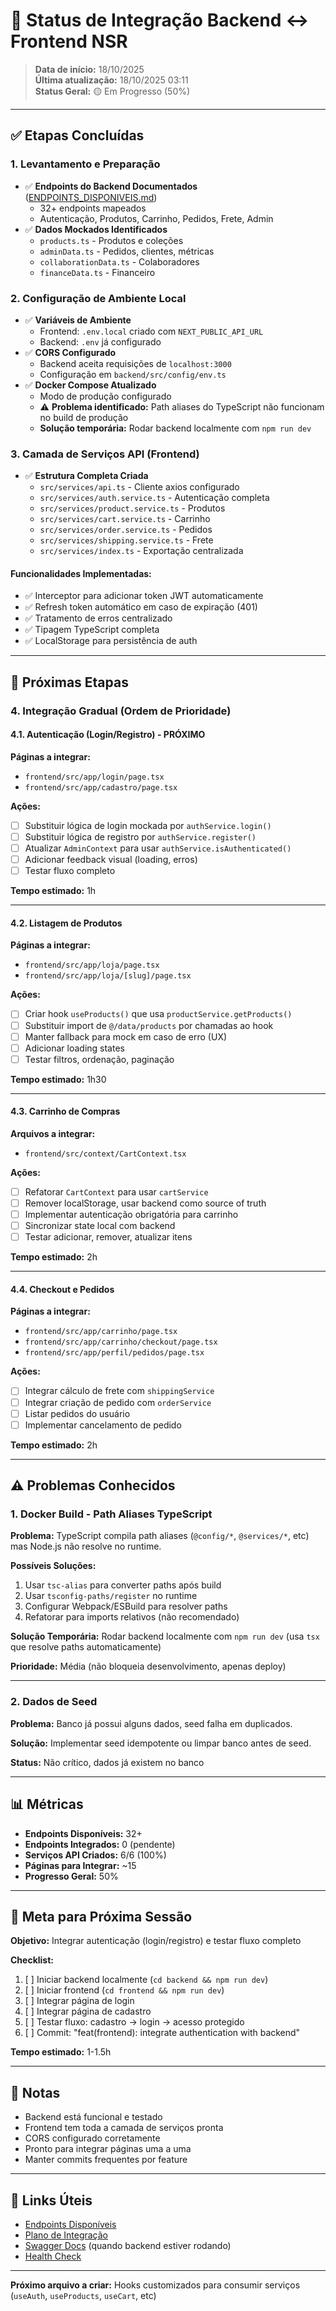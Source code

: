 # 🔄 Status de Integração Backend ↔ Frontend NSR

> **Data de início:** 18/10/2025  
> **Última atualização:** 18/10/2025 03:11  
> **Status Geral:** 🟡 Em Progresso (50%)

---

## ✅ Etapas Concluídas

### 1. Levantamento e Preparação
- ✅ **Endpoints do Backend Documentados** ([ENDPOINTS_DISPONIVEIS.md](./ENDPOINTS_DISPONIVEIS.md))
  - 32+ endpoints mapeados
  - Autenticação, Produtos, Carrinho, Pedidos, Frete, Admin
- ✅ **Dados Mockados Identificados**
  - `products.ts` - Produtos e coleções
  - `adminData.ts` - Pedidos, clientes, métricas
  - `collaborationData.ts` - Colaboradores
  - `financeData.ts` - Financeiro

### 2. Configuração de Ambiente Local
- ✅ **Variáveis de Ambiente**
  - Frontend: `.env.local` criado com `NEXT_PUBLIC_API_URL`
  - Backend: `.env` já configurado
- ✅ **CORS Configurado**
  - Backend aceita requisições de `localhost:3000`
  - Configuração em `backend/src/config/env.ts`
- ✅ **Docker Compose Atualizado**
  - Modo de produção configurado
  - ⚠️ **Problema identificado:** Path aliases do TypeScript não funcionam no build de produção
  - **Solução temporária:** Rodar backend localmente com `npm run dev`

### 3. Camada de Serviços API (Frontend)
- ✅ **Estrutura Completa Criada**
  - `src/services/api.ts` - Cliente axios configurado
  - `src/services/auth.service.ts` - Autenticação completa
  - `src/services/product.service.ts` - Produtos
  - `src/services/cart.service.ts` - Carrinho
  - `src/services/order.service.ts` - Pedidos
  - `src/services/shipping.service.ts` - Frete
  - `src/services/index.ts` - Exportação centralizada

#### Funcionalidades Implementadas:
- ✅ Interceptor para adicionar token JWT automaticamente
- ✅ Refresh token automático em caso de expiração (401)
- ✅ Tratamento de erros centralizado
- ✅ Tipagem TypeScript completa
- ✅ LocalStorage para persistência de auth

---

## 🔨 Próximas Etapas

### 4. Integração Gradual (Ordem de Prioridade)

#### 4.1. Autenticação (Login/Registro) - **PRÓXIMO**
**Páginas a integrar:**
- `frontend/src/app/login/page.tsx`
- `frontend/src/app/cadastro/page.tsx`

**Ações:**
- [ ] Substituir lógica de login mockada por `authService.login()`
- [ ] Substituir lógica de registro por `authService.register()`
- [ ] Atualizar `AdminContext` para usar `authService.isAuthenticated()`
- [ ] Adicionar feedback visual (loading, erros)
- [ ] Testar fluxo completo

**Tempo estimado:** 1h

---

#### 4.2. Listagem de Produtos
**Páginas a integrar:**
- `frontend/src/app/loja/page.tsx`
- `frontend/src/app/loja/[slug]/page.tsx`

**Ações:**
- [ ] Criar hook `useProducts()` que usa `productService.getProducts()`
- [ ] Substituir import de `@/data/products` por chamadas ao hook
- [ ] Manter fallback para mock em caso de erro (UX)
- [ ] Adicionar loading states
- [ ] Testar filtros, ordenação, paginação

**Tempo estimado:** 1h30

---

#### 4.3. Carrinho de Compras
**Arquivos a integrar:**
- `frontend/src/context/CartContext.tsx`

**Ações:**
- [ ] Refatorar `CartContext` para usar `cartService`
- [ ] Remover localStorage, usar backend como source of truth
- [ ] Implementar autenticação obrigatória para carrinho
- [ ] Sincronizar state local com backend
- [ ] Testar adicionar, remover, atualizar itens

**Tempo estimado:** 2h

---

#### 4.4. Checkout e Pedidos
**Páginas a integrar:**
- `frontend/src/app/carrinho/page.tsx`
- `frontend/src/app/carrinho/checkout/page.tsx`
- `frontend/src/app/perfil/pedidos/page.tsx`

**Ações:**
- [ ] Integrar cálculo de frete com `shippingService`
- [ ] Integrar criação de pedido com `orderService`
- [ ] Listar pedidos do usuário
- [ ] Implementar cancelamento de pedido

**Tempo estimado:** 2h

---

## ⚠️ Problemas Conhecidos

### 1. Docker Build - Path Aliases TypeScript
**Problema:** TypeScript compila path aliases (`@config/*`, `@services/*`, etc) mas Node.js não resolve no runtime.

**Possíveis Soluções:**
1. Usar `tsc-alias` para converter paths após build
2. Usar `tsconfig-paths/register` no runtime
3. Configurar Webpack/ESBuild para resolver paths
4. Refatorar para imports relativos (não recomendado)

**Solução Temporária:** Rodar backend localmente com `npm run dev` (usa `tsx` que resolve paths automaticamente)

**Prioridade:** Média (não bloqueia desenvolvimento, apenas deploy)

---

### 2. Dados de Seed
**Problema:** Banco já possui alguns dados, seed falha em duplicados.

**Solução:** Implementar seed idempotente ou limpar banco antes de seed.

**Status:** Não crítico, dados já existem no banco

---

## 📊 Métricas

- **Endpoints Disponíveis:** 32+
- **Endpoints Integrados:** 0 (pendente)
- **Serviços API Criados:** 6/6 (100%)
- **Páginas para Integrar:** ~15
- **Progresso Geral:** 50%

---

## 🎯 Meta para Próxima Sessão

**Objetivo:** Integrar autenticação (login/registro) e testar fluxo completo

**Checklist:**
1. [ ] Iniciar backend localmente (`cd backend && npm run dev`)
2. [ ] Iniciar frontend (`cd frontend && npm run dev`)
3. [ ] Integrar página de login
4. [ ] Integrar página de cadastro
5. [ ] Testar fluxo: cadastro → login → acesso protegido
6. [ ] Commit: "feat(frontend): integrate authentication with backend"

**Tempo estimado:** 1-1.5h

---

## 📝 Notas

- Backend está funcional e testado
- Frontend tem toda a camada de serviços pronta
- CORS configurado corretamente
- Pronto para integrar páginas uma a uma
- Manter commits frequentes por feature

---

## 🔗 Links Úteis

- [Endpoints Disponíveis](./ENDPOINTS_DISPONIVEIS.md)
- [Plano de Integração](./PLANO_INTEGRACAO_BACK_FRONT.md)
- [Swagger Docs](http://localhost:4000/api/docs) (quando backend estiver rodando)
- [Health Check](http://localhost:4000/health)

---

**Próximo arquivo a criar:** Hooks customizados para consumir serviços (`useAuth`, `useProducts`, `useCart`, etc)

